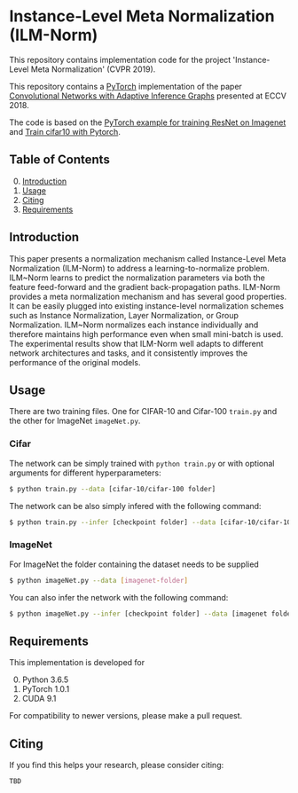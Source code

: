 # Instance-Level Meta Normalization (ILM-Norm)
This repository contains implementation code for the project 'Instance-Level Meta Normalization' (CVPR 2019).  

This repository contains a [PyTorch](http://pytorch.org/) implementation of the paper [Convolutional Networks with Adaptive Inference Graphs](https://arxiv.org/abs/1711.11503) presented at ECCV 2018. 

The code is based on the [PyTorch example for training ResNet on Imagenet](https://github.com/pytorch/examples/tree/master/imagenet) and [Train cifar10 with Pytorch](https://github.com/kuangliu/pytorch-cifar).

## Table of Contents
0. [Introduction](#introduction)
0. [Usage](#usage)
0. [Citing](#citing)
0. [Requirements](#requirements)

## Introduction
This paper presents a normalization mechanism called Instance-Level Meta Normalization (ILM-Norm) to address a learning-to-normalize problem. ILM~Norm learns to predict the normalization parameters via both the feature feed-forward and the gradient back-propagation paths.
ILM-Norm provides a meta normalization mechanism and has several good properties. It can be easily plugged into existing instance-level normalization schemes such as Instance Normalization, Layer Normalization, or Group Normalization. ILM~Norm normalizes each instance individually and therefore maintains high performance even when small mini-batch is used. The experimental results show that ILM-Norm well adapts to different network architectures and tasks, and it consistently improves the performance of the original models.

## Usage
There are two training files. One for CIFAR-10 and Cifar-100 `train.py` and the other for ImageNet `imageNet.py`.

### Cifar
The network can be simply trained with `python train.py` or with optional arguments for different hyperparameters:
```sh
$ python train.py --data [cifar-10/cifar-100 folder]
```

The network can be also simply infered with the following command:
```sh
$ python train.py --infer [checkpoint folder] --data [cifar-10/cifar-100 folder]
```

### ImageNet
For ImageNet the folder containing the dataset needs to be supplied

```sh
$ python imageNet.py --data [imagenet-folder]
```

You can also infer the network with the following command:

```sh
$ python imageNet.py --infer [checkpoint folder] --data [imagenet folder]
```

## Requirements 
This implementation is developed for 

0. Python 3.6.5
0. PyTorch 1.0.1
0. CUDA 9.1

For compatibility to newer versions, please make a pull request.

## Citing
If you find this helps your research, please consider citing:

```
TBD
```
